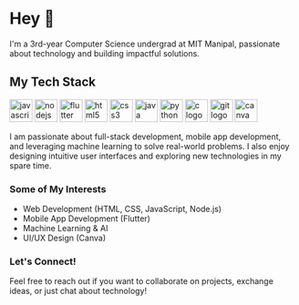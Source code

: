 <h1 align="left">Hey 👋</h1>

<p align="left">I'm a 3rd-year Computer Science undergrad at MIT Manipal, passionate about technology and building impactful solutions.</p>

<h2 align="left">My Tech Stack</h2>

<div align="left">
  <img src="https://cdn.jsdelivr.net/gh/devicons/devicon/icons/javascript/javascript-original.svg" height="40" alt="javascript logo" />
  <img src="https://cdn.jsdelivr.net/gh/devicons/devicon/icons/nodejs/nodejs-original.svg" height="40" alt="nodejs logo" />
  <img src="https://cdn.jsdelivr.net/gh/devicons/devicon/icons/flutter/flutter-original.svg" height="40" alt="flutter logo" />
  <img src="https://cdn.jsdelivr.net/gh/devicons/devicon/icons/html5/html5-original.svg" height="40" alt="html5 logo" />
  <img src="https://cdn.jsdelivr.net/gh/devicons/devicon/icons/css3/css3-original.svg" height="40" alt="css3 logo" />
  <img src="https://cdn.jsdelivr.net/gh/devicons/devicon/icons/java/java-original.svg" height="40" alt="java logo" />
  <img src="https://cdn.jsdelivr.net/gh/devicons/devicon/icons/python/python-original.svg" height="40" alt="python logo" />
  <img src="https://cdn.jsdelivr.net/gh/devicons/devicon/icons/c/c-original.svg" height="40" alt="c logo" />
  <img src="https://cdn.jsdelivr.net/gh/devicons/devicon/icons/git/git-original.svg" height="40" alt="git logo" />
  <img src="https://cdn.jsdelivr.net/gh/devicons/devicon/icons/canva/canva-original.svg" height="40" alt="canva logo" />
</div>

<p align="left">I am passionate about full-stack development, mobile app development, and leveraging machine learning to solve real-world problems. I also enjoy designing intuitive user interfaces and exploring new technologies in my spare time.</p>

<h3 align="left">Some of My Interests</h3>
<ul align="left">
  <li>Web Development (HTML, CSS, JavaScript, Node.js)</li>
  <li>Mobile App Development (Flutter)</li>
  <li>Machine Learning & AI</li>
  <li>UI/UX Design (Canva)</li>
</ul>

<h3 align="left">Let's Connect!</h3>
<p align="left">Feel free to reach out if you want to collaborate on projects, exchange ideas, or just chat about technology!</p>
